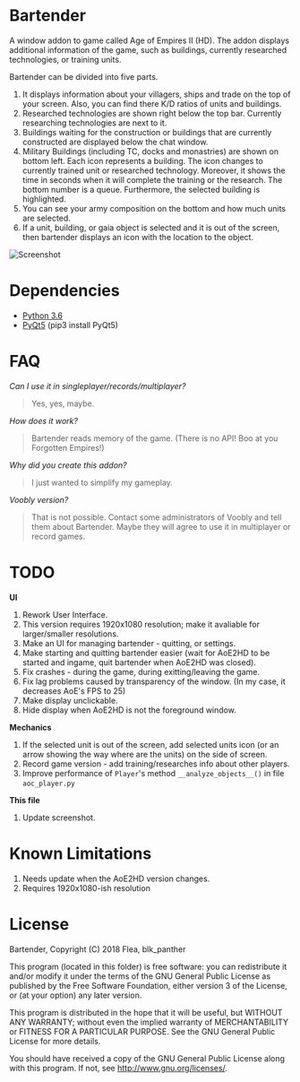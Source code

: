 # Bartender
A window addon to game called Age of Empires II (HD). The addon displays additional information of the game, such as buildings, currently researched technologies, or training units.

Bartender can be divided into five parts.
1) It displays information about your villagers, ships and trade on the top of your screen. Also, you can find there K/D ratios of units and buildings.
2) Researched technologies are shown right below the top bar. Currently researching technologies are next to it.
3) Buildings waiting for the construction or buildings that are currently constructed are displayed below the chat window.
4) Military Buildings (including TC, docks and monastries) are shown on bottom left. Each icon represents a building. The icon changes to currently trained unit or researched technology. Moreover, it shows the time in seconds when it will complete the training or the research. The bottom number is a queue. Furthermore, the selected building is highlighted.
5) You can see your army composition on the bottom and how much units are selected.
6) If a unit, building, or gaia object is selected and it is out of the screen, then bartender displays an icon with the location to the object. 

![Screenshot](https://i.imgur.com/JWsTbWB.jpg)


# Dependencies
- [Python 3.6](https://www.python.org/downloads/ "Download Python | Python.org")
- [PyQt5](https://www.riverbankcomputing.com/software/pyqt/download5/) (pip3 install PyQt5)


# FAQ
*Can I use it in singleplayer/records/multiplayer?*
> Yes, yes, maybe.

*How does it work?*
> Bartender reads memory of the game. (There is no API! Boo at you Forgotten Empires!)

*Why did you create this addon?*
> I just wanted to simplify my gameplay.

*Voobly version?*
> That is not possible. Contact some administrators of Voobly and tell them about Bartender. Maybe they will agree to use it in multiplayer or record games.


# TODO
**UI**
1) Rework User Interface.
2) This version requires 1920x1080 resolution; make it avaliable for larger/smaller resolutions.
3) Make an UI for managing bartender - quitting, or settings.
4) Make starting and quitting bartender easier (wait for AoE2HD to be started and ingame, quit bartender when AoE2HD was closed).
5) Fix crashes - during the game, during exitting/leaving the game.
6) Fix lag problems caused by transparency of the window. (In my case, it decreases AoE's FPS to 25) 
7) Make display unclickable.
8) Hide display when AoE2HD is not the foreground window.

**Mechanics**
1) If the selected unit is out of the screen, add selected units icon (or an arrow showing the way where are the units) on the side of screen.
2) Record game version - add training/researches info about other players.
3) Improve performance of `Player`'s method `__analyze_objects__()` in file `aoc_player.py`

**This file**
1) Update screenshot.

# Known Limitations
1) Needs update when the AoE2HD version changes.
2) Requires 1920x1080-ish resolution

# License
Bartender, Copyright (C) 2018 Flea, blk_panther

This program (located in this folder) is free software: you can redistribute it and/or modify it under the terms of the GNU General Public License as published by the Free Software Foundation, either version 3 of the License, or (at your option) any later version.

This program is distributed in the hope that it will be useful, but WITHOUT ANY WARRANTY; without even the implied warranty of MERCHANTABILITY or FITNESS FOR A PARTICULAR PURPOSE. See the GNU General Public License for more details.

You should have received a copy of the GNU General Public License along with this program.  If not, see <http://www.gnu.org/licenses/>.
